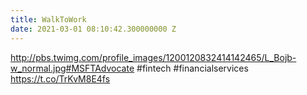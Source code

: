 ```yaml
---
title: WalkToWork
date: 2021-03-01 08:10:42.300000000 Z
---
```


 http://pbs.twimg.com/profile_images/1200120832414142465/L_Bojb-w_normal.jpg#MSFTAdvocate #fintech #financialservices https://t.co/TrKvM8E4fs